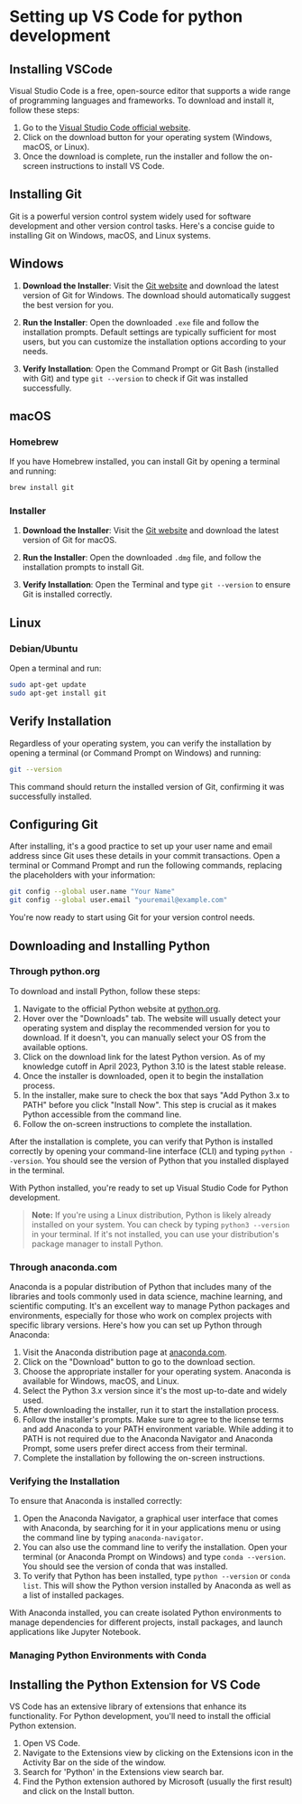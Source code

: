 
# Setting up VS Code for python development

## Installing VSCode

Visual Studio Code is a free, open-source editor that supports a wide range of programming languages and frameworks. To download and install it, follow these steps:

1. Go to the [Visual Studio Code official website](https://code.visualstudio.com/).
2. Click on the download button for your operating system (Windows, macOS, or Linux).
3. Once the download is complete, run the installer and follow the on-screen instructions to install VS Code.
## Installing Git

Git is a powerful version control system widely used for software development and other version control tasks. Here's a concise guide to installing Git on Windows, macOS, and Linux systems.

## Windows

1. **Download the Installer**: Visit the [Git website](https://git-scm.com/) and download the latest version of Git for Windows. The download should automatically suggest the best version for you.

2. **Run the Installer**: Open the downloaded `.exe` file and follow the installation prompts. Default settings are typically sufficient for most users, but you can customize the installation options according to your needs.

3. **Verify Installation**: Open the Command Prompt or Git Bash (installed with Git) and type `git --version` to check if Git was installed successfully.

## macOS

### Homebrew

If you have Homebrew installed, you can install Git by opening a terminal and running:

```bash
brew install git
```

### Installer

1. **Download the Installer**: Visit the [Git website](https://git-scm.com/download/mac) and download the latest version of Git for macOS.

2. **Run the Installer**: Open the downloaded `.dmg` file, and follow the installation prompts to install Git.

3. **Verify Installation**: Open the Terminal and type `git --version` to ensure Git is installed correctly.

## Linux

### Debian/Ubuntu

Open a terminal and run:

```bash
sudo apt-get update
sudo apt-get install git
```


## Verify Installation

Regardless of your operating system, you can verify the installation by opening a terminal (or Command Prompt on Windows) and running:

```bash
git --version
```

This command should return the installed version of Git, confirming it was successfully installed.

## Configuring Git

After installing, it's a good practice to set up your user name and email address since Git uses these details in your commit transactions. Open a terminal or Command Prompt and run the following commands, replacing the placeholders with your information:

```bash
git config --global user.name "Your Name"
git config --global user.email "youremail@example.com"
```

You're now ready to start using Git for your version control needs.


## Downloading and Installing Python

### Through python.org
To download and install Python, follow these steps:

1. Navigate to the official Python website at [python.org](https://www.python.org/).
2. Hover over the "Downloads" tab. The website will usually detect your operating system and display the recommended version for you to download. If it doesn't, you can manually select your OS from the available options.
3. Click on the download link for the latest Python version. As of my knowledge cutoff in April 2023, Python 3.10 is the latest stable release.
4. Once the installer is downloaded, open it to begin the installation process.
5. In the installer, make sure to check the box that says "Add Python 3.x to PATH" before you click "Install Now". This step is crucial as it makes Python accessible from the command line.
6. Follow the on-screen instructions to complete the installation.

After the installation is complete, you can verify that Python is installed correctly by opening your command-line interface (CLI) and typing `python --version`. You should see the version of Python that you installed displayed in the terminal.

With Python installed, you're ready to set up Visual Studio Code for Python development.

> **Note:** If you're using a Linux distribution, Python is likely already installed on your system. You can check by typing `python3 --version` in your terminal. If it's not installed, you can use your distribution's package manager to install Python.

### Through anaconda.com

Anaconda is a popular distribution of Python that includes many of the libraries and tools commonly used in data science, machine learning, and scientific computing. It's an excellent way to manage Python packages and environments, especially for those who work on complex projects with specific library versions. Here's how you can set up Python through Anaconda:


1. Visit the Anaconda distribution page at [anaconda.com](https://www.anaconda.com/products/distribution).
2. Click on the "Download" button to go to the download section.
3. Choose the appropriate installer for your operating system. Anaconda is available for Windows, macOS, and Linux.
4. Select the Python 3.x version since it's the most up-to-date and widely used.
5. After downloading the installer, run it to start the installation process.
6. Follow the installer's prompts. Make sure to agree to the license terms and add Anaconda to your PATH environment variable. While adding it to PATH is not required due to the Anaconda Navigator and Anaconda Prompt, some users prefer direct access from their terminal.
7. Complete the installation by following the on-screen instructions.

### Verifying the Installation

To ensure that Anaconda is installed correctly:

1. Open the Anaconda Navigator, a graphical user interface that comes with Anaconda, by searching for it in your applications menu or using the command line by typing `anaconda-navigator`.
2. You can also use the command line to verify the installation. Open your terminal (or Anaconda Prompt on Windows) and type `conda --version`. You should see the version of conda that was installed.
3. To verify that Python has been installed, type `python --version` or `conda list`. This will show the Python version installed by Anaconda as well as a list of installed packages.

With Anaconda installed, you can create isolated Python environments to manage dependencies for different projects, install packages, and launch applications like Jupyter Notebook.

### Managing Python Environments with Conda



## Installing the Python Extension for VS Code

VS Code has an extensive library of extensions that enhance its functionality. For Python development, you'll need to install the official Python extension.

1. Open VS Code.
2. Navigate to the Extensions view by clicking on the Extensions icon in the Activity Bar on the side of the window.
3. Search for 'Python' in the Extensions view search bar.
4. Find the Python extension authored by Microsoft (usually the first result) and click on the Install button.


